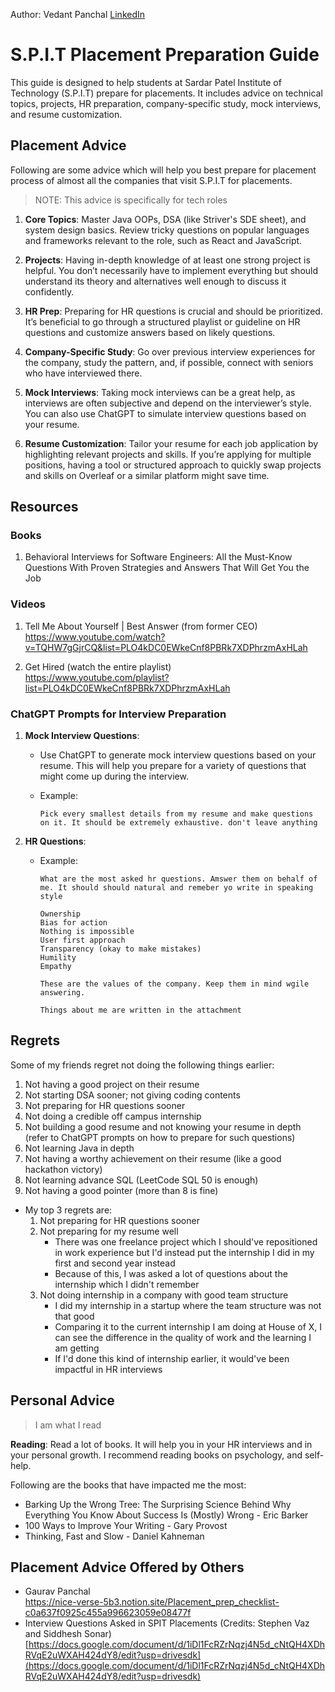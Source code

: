 Author: Vedant Panchal [LinkedIn](https://www.linkedin.com/in/vedantpanchal)

# S.P.I.T Placement Preparation Guide

This guide is designed to help students at Sardar Patel Institute of Technology (S.P.I.T) prepare for placements. It includes advice on technical topics, projects, HR preparation, company-specific study, mock interviews, and resume customization.

## Placement Advice

Following are some advice which will help you best prepare for placement process of almost all the companies that visit S.P.I.T for placements.

> NOTE: This advice is specifically for tech roles

1. **Core Topics**: Master Java OOPs, DSA (like Striver's SDE sheet), and system design basics. Review tricky questions on popular languages and frameworks relevant to the role, such as React and JavaScript.

2. **Projects**: Having in-depth knowledge of at least one strong project is helpful. You don’t necessarily have to implement everything but should understand its theory and alternatives well enough to discuss it confidently.

3. **HR Prep**: Preparing for HR questions is crucial and should be prioritized. It’s beneficial to go through a structured playlist or guideline on HR questions and customize answers based on likely questions.

4. **Company-Specific Study**: Go over previous interview experiences for the company, study the pattern, and, if possible, connect with seniors who have interviewed there.

5. **Mock Interviews**: Taking mock interviews can be a great help, as interviews are often subjective and depend on the interviewer’s style. You can also use ChatGPT to simulate interview questions based on your resume.

6. **Resume Customization**: Tailor your resume for each job application by highlighting relevant projects and skills. If you’re applying for multiple positions, having a tool or structured approach to quickly swap projects and skills on Overleaf or a similar platform might save time.

## Resources

### Books

1. Behavioral Interviews for Software Engineers: All the Must-Know Questions With Proven Strategies and Answers That Will Get You the Job

### Videos

1. Tell Me About Yourself | Best Answer (from former CEO) \
   https://www.youtube.com/watch?v=TQHW7gGjrCQ&list=PLO4kDC0EWkeCnf8PBRk7XDPhrzmAxHLah

2. Get Hired (watch the entire playlist) \
   https://www.youtube.com/playlist?list=PLO4kDC0EWkeCnf8PBRk7XDPhrzmAxHLah

### ChatGPT Prompts for Interview Preparation

1. **Mock Interview Questions**:

   - Use ChatGPT to generate mock interview questions based on your resume. This will help you prepare for a variety of questions that might come up during the interview.
   - Example:

     ```
     Pick every smallest details from my resume and make questions on it. It should be extremely exhaustive. don't leave anything
     ```

2. **HR Questions**:

   - Example:

     ```
     What are the most asked hr questions. Amswer them on behalf of me. It should should natural and remeber yo write in speaking style

     Ownership
     Bias for action
     Nothing is impossible
     User first approach
     Transparency (okay to make mistakes)
     Humility
     Empathy

     These are the values of the company. Keep them in mind wgile answering.

     Things about me are written in the attachment
     ```

## Regrets

Some of my friends regret not doing the following things earlier:

1. Not having a good project on their resume
2. Not starting DSA sooner; not giving coding contents
3. Not preparing for HR questions sooner
4. Not doing a credible off campus internship
5. Not building a good resume and not knowing your resume in depth (refer to ChatGPT prompts on how to prepare for such questions)
6. Not learning Java in depth
7. Not having a worthy achievement on their resume (like a good hackathon victory)
8. Not learning advance SQL (LeetCode SQL 50 is enough)
9. Not having a good pointer (more than 8 is fine)

- My top 3 regrets are:
  1. Not preparing for HR questions sooner
  2. Not preparing for my resume well
     - There was one freelance project which I should've repositioned in work experience but I'd instead put the internship I did in my first and second year instead
     - Because of this, I was asked a lot of questions about the internship which I didn't remember
  3. Not doing internship in a company with good team structure
     - I did my internship in a startup where the team structure was not that good
     - Comparing it to the current internship I am doing at House of X, I can see the difference in the quality of work and the learning I am getting
     - If I'd done this kind of internship earlier, it would've been impactful in HR interviews

## Personal Advice

> I am what I read

**Reading**: Read a lot of books. It will help you in your HR interviews and in your personal growth. I recommend reading books on psychology, and self-help.

Following are the books that have impacted me the most:

- Barking Up the Wrong Tree: The Surprising Science Behind Why Everything You Know About Success Is (Mostly) Wrong - Eric Barker
- 100 Ways to Improve Your Writing - Gary Provost
- Thinking, Fast and Slow - Daniel Kahneman

## Placement Advice Offered by Others

- Gaurav Panchal \
  https://nice-verse-5b3.notion.site/Placement_prep_checklist-c0a637f0925c455a996623059e08477f
- Interview Questions Asked in SPIT Placements (Credits: Stephen Vaz and Siddhesh Sonar) \
  [https://docs.google.com/document/d/1iDl1FcRZrNqzj4N5d_cNtQH4XDhRVqE2uWXAH424dY8/edit?usp=drivesdk](https://docs.google.com/document/d/1iDl1FcRZrNqzj4N5d_cNtQH4XDhRVqE2uWXAH424dY8/edit?usp=drivesdk)
